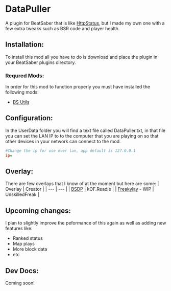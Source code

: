 # DataPuller
A plugin for BeatSaber that is like [HttpStatus](https://github.com/opl-/beatsaber-http-status), but I made my own one with a few extra tweaks such as BSR code and player health.  

## Installation:
To install this mod all you have to do is download and place the plugin in your BeatSaber plugins directory.
### Requred Mods:
In order for this mod to function properly you must have installed the following mods:
- [BS Utils](https://github.com/Kylemc1413/Beat-Saber-Utils)

## Configuration:
In the UserData folder you will find a text file called DataPuller.txt, in that file you can set the LAN IP to to the computer that you are playing on so that other devices in your network can connect to the mod.
```ini
#Change the ip for use over lan, app default is 127.0.0.1
ip=
```

## Overlay:
There are few overlays that I know of at the moment but here are some:
| Overlay | Creator |
| --- | --- |
| [BSDP](https://github.com/kOFReadie/BeatSaber-Overlay) | kOF.Readie |
| [Freakylay](https://github.com/UnskilledFreak/Freakylay) - WIP | UnskilledFreak |

## Upcoming changes:
I plan to slightly improve the peformance of this again as well as adding new features like:
- Ranked status
- Map plays
- More block data
- etc

## Dev Docs:
Coming soon!